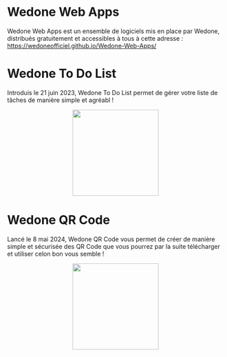 # Wedone Web Apps

Wedone Web Apps est un ensemble de logiciels mis en place par Wedone, distribués gratuitement et accessibles à tous à cette adresse : https://wedoneofficiel.github.io/Wedone-Web-Apps/

# Wedone To Do List

Introduis le 21 juin 2023, Wedone To Do List permet de gérer votre liste de tâches de manière simple et agréabl  !
<p align="center">
  <img src="https://wedoneofficiel.github.io/Wedone-Web-Apps/logo-todo.png" width="200" height="200" />
</p>

# Wedone QR Code

Lancé le 8 mai 2024, Wedone QR Code vous permet de créer de manière simple et sécurisée des QR Code que vous pourrez par la suite télécharger et utiliser celon bon vous semble !
<p align="center">
  <img src="https://wedoneofficiel.github.io/Wedone-Web-Apps/logo-qr.png" width="200" height="200" />
</p>
